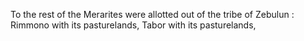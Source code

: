 To the rest of the Merarites were allotted out of the tribe of Zebulun : Rimmono with its pasturelands, Tabor with its pasturelands,
